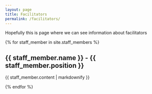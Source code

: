 ```yaml
---
layout: page
title: Facilitators
permalink: /facilitators/
---
```


Hopefully this is page where we can see information about facilitators

{% for staff_member in site.staff_members %}
  <h2>{{ staff_member.name }} - {{ staff_member.position }}</h2>
  <p>{{ staff_member.content | markdownify }}</p>
{% endfor %}
